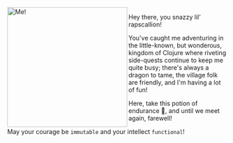 <img src="https://i.gyazo.com/38f21fc4ee08a077f0f63c216aaebc74.jpg" alt="Me!" align="left" width="275px" />

Hey there, you snazzy lil' rapscallion! 

You've caught me adventuring in the little-known, but wonderous, kingdom of Clojure where riveting side-quests continue to keep me quite busy; there's always a dragon to tame, the village folk are friendly, and I'm having a lot of fun!

Here, take this potion of endurance :baby_bottle:, and until we meet again, farewell!

May your courage be `immutable` and your intellect `functional`!

